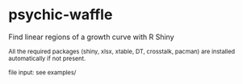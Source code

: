 # psychic-waffle
Find linear regions of a growth curve with R Shiny

<small>
All the required packages (shiny, xlsx, xtable, DT, crosstalk, pacman) are installed automatically if not present.

file input: see examples/
</small>
